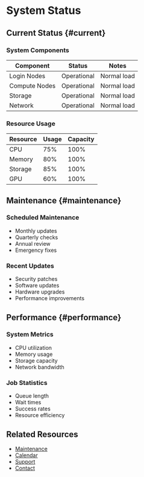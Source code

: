 # System Status

## Current Status {#current}

### System Components
| Component | Status | Notes |
|-----------|--------|-------|
| Login Nodes | Operational | Normal load |
| Compute Nodes | Operational | Normal load |
| Storage | Operational | Normal load |
| Network | Operational | Normal load |

### Resource Usage
| Resource | Usage | Capacity |
|----------|-------|----------|
| CPU | 75% | 100% |
| Memory | 80% | 100% |
| Storage | 85% | 100% |
| GPU | 60% | 100% |

## Maintenance {#maintenance}

### Scheduled Maintenance
- Monthly updates
- Quarterly checks
- Annual review
- Emergency fixes

### Recent Updates
- Security patches
- Software updates
- Hardware upgrades
- Performance improvements

## Performance {#performance}

### System Metrics
- CPU utilization
- Memory usage
- Storage capacity
- Network bandwidth

### Job Statistics
- Queue length
- Wait times
- Success rates
- Resource efficiency

## Related Resources

- [Maintenance](maintenance.md)
- [Calendar](calendar.md)
- [Support](support.md)
- [Contact](contact.md) 